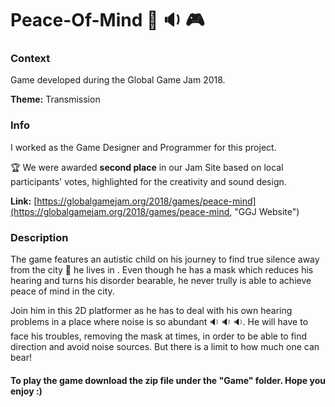 # Peace-Of-Mind :city_sunrise: :sound: :video_game:

### Context
Game developed during the Global Game Jam 2018.

**Theme:** Transmission

### Info 
I worked as the Game Designer and Programmer for this project.

:trophy: We were awarded **second place** in our Jam Site based on local participants' votes, highlighted for the creativity and sound design.

**Link:** [https://globalgamejam.org/2018/games/peace-mind](https://globalgamejam.org/2018/games/peace-mind, "GGJ Website")

### Description
The game features an autistic child on his journey to find true silence away from the city :city_sunrise: he lives in . Even though he has a mask which reduces his hearing and turns his disorder bearable, he never trully is able to achieve peace of mind in the city.

Join him in this 2D platformer as he has to deal with his own hearing problems in a place where noise is so abundant :sound: :sound: :sound:. He will have to face his troubles, removing the mask at times, in order to be able to find direction and avoid noise sources. But there is a limit to how much one can bear!

#### To play the game download the zip file under the "Game" folder. Hope you enjoy :)

